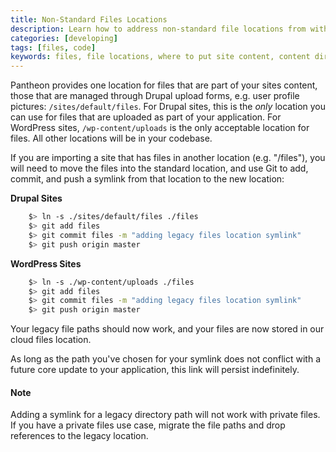 ```yaml
---
title: Non-Standard Files Locations
description: Learn how to address non-standard file locations from within the Pantheon filesystem.
categories: [developing]
tags: [files, code]
keywords: files, file locations, where to put site content, content directory, content file location, file location, file location for unique directories, file location for unique directory, file location for non-standard directory, directories
---
```

Pantheon provides one location for files that are part of your sites content, those that are managed through Drupal upload forms, e.g. user profile pictures: `/sites/default/files`. For Drupal sites, this is the _only_ location you can use for files that are uploaded as part of your application. For WordPress sites, `/wp-content/uploads` is the only acceptable location for files. All other locations will be in your codebase.

If you are importing a site that has files in another location (e.g. "/files"), you will need to move the files into the standard location, and use Git to add, commit, and push a symlink from that location to the new location:  

**Drupal Sites**
```bash
    $> ln -s ./sites/default/files ./files
    $> git add files
    $> git commit files -m "adding legacy files location symlink"
    $> git push origin master
```
**WordPress Sites**
```bash
    $> ln -s ./wp-content/uploads ./files
    $> git add files
    $> git commit files -m "adding legacy files location symlink"
    $> git push origin master
```

Your legacy file paths should now work, and your files are now stored in our cloud files location.

As long as the path you've chosen for your symlink does not conflict with a future core update to your application, this link will persist indefinitely.

<div class="alert alert-info" role="alert">
<h4>Note</h4>
Adding a symlink for a legacy directory path will not work with private files. If you have a private files use case, migrate the file paths and drop references to the legacy location.</div>
